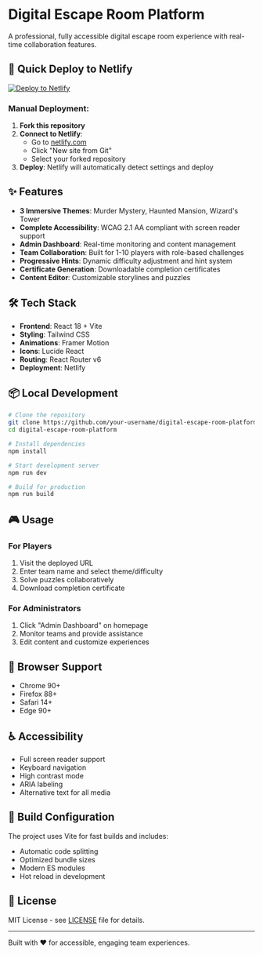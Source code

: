 # Digital Escape Room Platform

A professional, fully accessible digital escape room experience with real-time collaboration features.

## 🚀 Quick Deploy to Netlify

[![Deploy to Netlify](https://www.netlify.com/img/deploy/button.svg)](https://app.netlify.com/start/deploy?repository=https://github.com/your-username/digital-escape-room-platform)

### Manual Deployment:

1. **Fork this repository**
2. **Connect to Netlify**:
   - Go to [netlify.com](https://netlify.com)
   - Click "New site from Git"
   - Select your forked repository
3. **Deploy**: Netlify will automatically detect settings and deploy

## ✨ Features

- **3 Immersive Themes**: Murder Mystery, Haunted Mansion, Wizard's Tower
- **Complete Accessibility**: WCAG 2.1 AA compliant with screen reader support
- **Admin Dashboard**: Real-time monitoring and content management
- **Team Collaboration**: Built for 1-10 players with role-based challenges
- **Progressive Hints**: Dynamic difficulty adjustment and hint system
- **Certificate Generation**: Downloadable completion certificates
- **Content Editor**: Customizable storylines and puzzles

## 🛠 Tech Stack

- **Frontend**: React 18 + Vite
- **Styling**: Tailwind CSS
- **Animations**: Framer Motion
- **Icons**: Lucide React
- **Routing**: React Router v6
- **Deployment**: Netlify

## 📦 Local Development

```bash
# Clone the repository
git clone https://github.com/your-username/digital-escape-room-platform.git
cd digital-escape-room-platform

# Install dependencies
npm install

# Start development server
npm run dev

# Build for production
npm run build
```

## 🎮 Usage

### For Players
1. Visit the deployed URL
2. Enter team name and select theme/difficulty
3. Solve puzzles collaboratively
4. Download completion certificate

### For Administrators
1. Click "Admin Dashboard" on homepage
2. Monitor teams and provide assistance
3. Edit content and customize experiences

## 📱 Browser Support

- Chrome 90+
- Firefox 88+
- Safari 14+
- Edge 90+

## ♿ Accessibility

- Full screen reader support
- Keyboard navigation
- High contrast mode
- ARIA labeling
- Alternative text for all media

## 🔧 Build Configuration

The project uses Vite for fast builds and includes:
- Automatic code splitting
- Optimized bundle sizes
- Modern ES modules
- Hot reload in development

## 📄 License

MIT License - see [LICENSE](LICENSE) file for details.

---

Built with ❤️ for accessible, engaging team experiences.